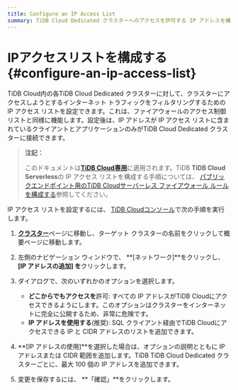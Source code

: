 ```yaml
---
title: Configure an IP Access List
summary: TiDB Cloud Dedicated クラスターへのアクセスを許可する IP アドレスを構成する方法について説明します。
---
```


# IPアクセスリストを構成する {#configure-an-ip-access-list}

TiDB Cloud内の各TiDB Cloud Dedicated クラスターに対して、クラスターにアクセスしようとするインターネット トラフィックをフィルタリングするための IP アクセス リストを設定できます。これは、ファイアウォールのアクセス制御リストと同様に機能します。設定後は、IP アドレスが IP アクセス リストに含まれているクライアントとアプリケーションのみがTiDB Cloud Dedicated クラスターに接続できます。

> **注記：**
>
> このドキュメントは[**TiDB Cloud専用**](/tidb-cloud/select-cluster-tier.md#tidb-cloud-dedicated)に適用されます。TiDB **TiDB Cloud Serverless**の IP アクセス リストを構成する手順については、 [パブリックエンドポイント用のTiDB Cloudサーバーレス ファイアウォール ルールを構成する](/tidb-cloud/configure-serverless-firewall-rules-for-public-endpoints.md)参照してください。

IP アクセス リストを設定するには、 [TiDB Cloudコンソール](https://tidbcloud.com/console/clusters)で次の手順を実行します。

1.  [**クラスター**](https://tidbcloud.com/console/clusters)ページに移動し、ターゲット クラスターの名前をクリックして概要ページに移動します。

2.  左側のナビゲーション ウィンドウで、 **[ネットワーク]**をクリックし、 **[IP アドレスの追加] を**クリックします。

3.  ダイアログで、次のいずれかのオプションを選択します。

    -   **どこからでもアクセスを**許可: すべての IP アドレスがTiDB Cloudにアクセスできるようにします。このオプションはクラスターをインターネットに完全に公開するため、非常に危険です。
    -   **IP アドレスを使用する**(推奨): SQL クライアント経由でTiDB Cloudにアクセスできる IP と CIDR アドレスのリストを追加できます。

4.  **[IP アドレスの使用]**を選択した場合は、オプションの説明とともに IP アドレスまたは CIDR 範囲を追加します。TiDB TiDB Cloud Dedicated クラスターごとに、最大 100 個の IP アドレスを追加できます。

5.  変更を保存するには、 **「確認」**をクリックします。
